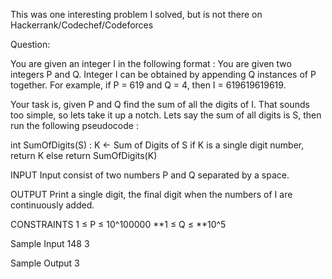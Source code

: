 This was one interesting problem I solved, but is not there on Hackerrank/Codechef/Codeforces

Question:

You are given an integer I in the following format :
You are given two integers P and Q.
Integer I can be obtained by appending Q instances of P together.
For example, if P = 619 and Q = 4, then I = 619619619619.

Your task is, given P and Q find the sum of all the digits of I.
That sounds too simple, so lets take it up a notch.
Lets say the sum of all digits is S, then run the following pseudocode :

int SumOfDigits(S) :
    K <- Sum of Digits of S
    if K is a single digit number, return K
    else return SumOfDigits(K)

INPUT
Input consist of two numbers P and Q separated by a space.

OUTPUT
Print a single digit, the final digit when the numbers of I are continuously added.

CONSTRAINTS
1 ≤ P ≤ 10^100000
**1 ≤ Q ≤ **10^5

Sample Input
148 3

Sample Output
3
